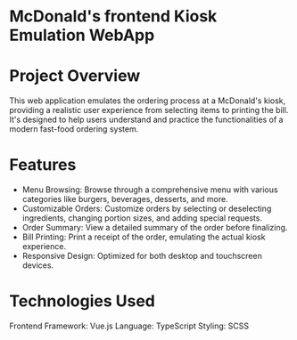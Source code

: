 # McDonald's frontend Kiosk Emulation WebApp

# Project Overview
This web application emulates the ordering process at a McDonald's kiosk, providing a realistic user experience from selecting items to printing the bill. It's designed to help users understand and practice the functionalities of a modern fast-food ordering system.

# Features
- Menu Browsing: Browse through a comprehensive menu with various categories like burgers, beverages, desserts, and more.<br>
- Customizable Orders: Customize orders by selecting or deselecting ingredients, changing portion sizes, and adding special requests.<br>
- Order Summary: View a detailed summary of the order before finalizing.<br>
- Bill Printing: Print a receipt of the order, emulating the actual kiosk experience.<br>
- Responsive Design: Optimized for both desktop and touchscreen devices. <br>
  
# Technologies Used
  Frontend Framework: Vue.js
  Language: TypeScript
  Styling: SCSS
